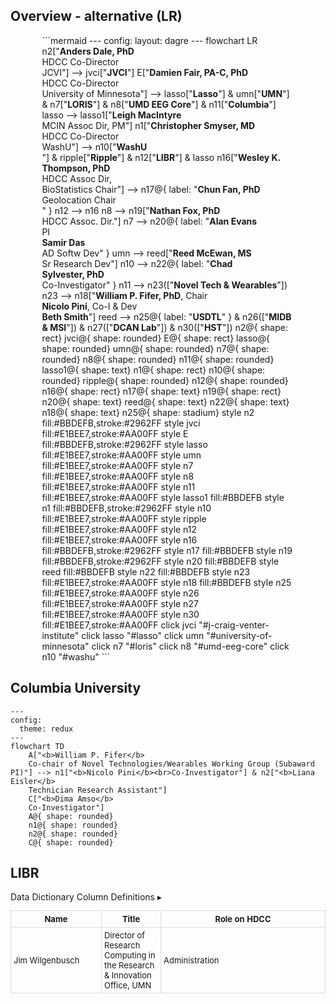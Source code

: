 ## Overview - alternative (LR)
<div style="width: 80%; margin: 0 auto;">
```mermaid
---
config:
  layout: dagre
---
flowchart LR
    n2["<b>Anders Dale, PhD<br></b>HDCC Co-Director<br>JCVI"] --> jvci["<b>JVCI</b>"]
    E["<b>Damien Fair, PA-C, PhD</b><br>HDCC Co-Director<br>University of Minnesota"] --> lasso["<b>Lasso</b>"] & umn["<b>UMN</b>"] & n7["<b>LORIS</b>"] & n8["<b>UMD EEG Core</b>"] & n11["<b>Columbia</b>"]
    lasso --> lasso1["<b>Leigh MacIntyre</b><br>MCIN Assoc Dir, PM"]
    n1["<b>Christopher Smyser, MD<br></b>HDCC Co-Director<br>WashU"] --> n10["<b>WashU</b><br>"] & ripple["<b>Ripple</b>"] & n12["<b>LIBR</b>"] & lasso
    n16["<b>Wesley K.<br>Thompson, PhD</b><br>HDCC Assoc Dir,<br>BioStatistics Chair"] --> n17@{ label: "<span style=\"color:\"><b>Chun Fan, PhD<br></b></span><span style=\"--tw-scale-x:\">Geolocation Chair</span><br style=\"--tw-scale-x:\">" }
    n12 --> n16
    n8 --> n19["<b>Nathan Fox, PhD<br></b>HDCC Assoc. Dir."]
    n7 --> n20@{ label: "<b><span style=\"color:\">Alan Evans</span><br style=\"--tw-scale-x:\"></b><span style=\"--tw-scale-x:\">PI</span><br style=\"--tw-scale-x:\"><b><span style=\"color:\">Samir Das</span><br style=\"--tw-scale-x:\"></b><span style=\"--tw-scale-x:\">AD Softw Dev</span>" }
    umn --> reed["<b>Reed McEwan, MS</b><br>Sr Research Dev"]
    n10 --> n22@{ label: "<b><span style=\"color:\">Chad<br>Sylvester, PhD</span><br style=\"--tw-scale-x:\"></b><span style=\"--tw-scale-x:\">Co-Investigator</span>" }
    n11 --> n23(["<b>Novel Tech &amp; Wearables</b>"])
    n23 --> n18["<b>William P. Fifer, PhD</b>, Chair<br><b>Nicolo Pini</b>, Co-I &amp; Dev<br><b>Beth Smith</b>"]
    reed --> n25@{ label: "<span style=\"--tw-scale-x:\"><b>USDTL</b></span>" } & n26(["<b>MIDB &amp; MSI</b>"]) & n27(["<b>DCAN Lab</b>"]) & n30(["<b>HST</b>"])
    n2@{ shape: rect}
    jvci@{ shape: rounded}
    E@{ shape: rect}
    lasso@{ shape: rounded}
    umn@{ shape: rounded}
    n7@{ shape: rounded}
    n8@{ shape: rounded}
    n11@{ shape: rounded}
    lasso1@{ shape: text}
    n1@{ shape: rect}
    n10@{ shape: rounded}
    ripple@{ shape: rounded}
    n12@{ shape: rounded}
    n16@{ shape: rect}
    n17@{ shape: text}
    n19@{ shape: rect}
    n20@{ shape: text}
    reed@{ shape: text}
    n22@{ shape: text}
    n18@{ shape: text}
    n25@{ shape: stadium}
    style n2 fill:#BBDEFB,stroke:#2962FF
    style jvci fill:#E1BEE7,stroke:#AA00FF
    style E fill:#BBDEFB,stroke:#2962FF
    style lasso fill:#E1BEE7,stroke:#AA00FF
    style umn fill:#E1BEE7,stroke:#AA00FF
    style n7 fill:#E1BEE7,stroke:#AA00FF
    style n8 fill:#E1BEE7,stroke:#AA00FF
    style n11 fill:#E1BEE7,stroke:#AA00FF
    style lasso1 fill:#BBDEFB
    style n1 fill:#BBDEFB,stroke:#2962FF
    style n10 fill:#E1BEE7,stroke:#AA00FF
    style ripple fill:#E1BEE7,stroke:#AA00FF
    style n12 fill:#E1BEE7,stroke:#AA00FF
    style n16 fill:#BBDEFB,stroke:#2962FF
    style n17 fill:#BBDEFB
    style n19 fill:#BBDEFB,stroke:#2962FF
    style n20 fill:#BBDEFB
    style reed fill:#BBDEFB
    style n22 fill:#BBDEFB
    style n23 fill:#E1BEE7,stroke:#AA00FF
    style n18 fill:#BBDEFB
    style n25 fill:#E1BEE7,stroke:#AA00FF
    style n26 fill:#E1BEE7,stroke:#AA00FF
    style n27 fill:#E1BEE7,stroke:#AA00FF
    style n30 fill:#E1BEE7,stroke:#AA00FF
    click jvci "#j-craig-venter-institute"
    click lasso "#lasso"
    click umn "#university-of-minnesota"
    click n7 "#loris"
    click n8 "#umd-eeg-core"
    click n10 "#washu"
```
</div>

## Columbia University

```mermaid
---
config:
  theme: redux
---
flowchart TD
    A["<b>William P. Fifer</b>
    Co-chair of Novel Technologies/Wearables Working Group (Subaward PI)"] --> n1["<b>Nicolo Pini</b><br>Co-Investigator"] & n2["<b>Liana Eisler</b>
    Technician Research Assistant"]
    C["<b>Dima Amso</b>
    Co-Investigator"]
    A@{ shape: rounded}
    n1@{ shape: rounded}
    n2@{ shape: rounded}
    C@{ shape: rounded}
```


## LIBR

<div id="table-banner" class="table-banner" onclick="toggleCollapse(this)">
  <span class="table-text">Data Dictionary Column Definitions</span>
  <span class="arrow">▸</span>
</div>
<div class="table-open-collapsible-content">
<table style="width: 100%; border-collapse: collapse; table-layout: fixed; font-size: 13px;">
    <thead>
      <tr>
        <th style="width: 15%; border: 1px solid #ddd; padding: 5px; text-align: center;">Name</th>
        <th style="width: 5%; border: 1px solid #ddd; padding: 5px; text-align: center;">Title</th>
        <th style="width: 30%; border: 1px solid #ddd; padding: 5px; text-align: center;">Role on HDCC</th>
      </tr>
    </thead>
    <tbody>
    <tr>
        <td style="border: 1px solid #ddd; padding: 4px; word-wrap: break-word; white-space: normal;">Jim Wilgenbusch</td>
        <td style="border: 1px solid #ddd; padding: 4px; word-wrap: break-word; white-space: normal;">Director of Research Computing in the Research & Innovation Office, UMN</td>
        <td style="border: 1px solid #ddd; padding: 4px; word-wrap: break-word; white-space: normal;">Administration</td>
    </tr>
</tbody>
</table>
</div>

